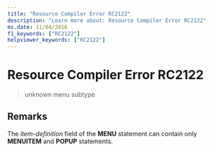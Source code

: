 ```yaml
---
title: "Resource Compiler Error RC2122"
description: "Learn more about: Resource Compiler Error RC2122"
ms.date: 11/04/2016
f1_keywords: ["RC2122"]
helpviewer_keywords: ["RC2122"]
---
```

# Resource Compiler Error RC2122

> unknown menu subtype

## Remarks

The *item-definition* field of the **MENU** statement can contain only **MENUITEM** and **POPUP** statements.
